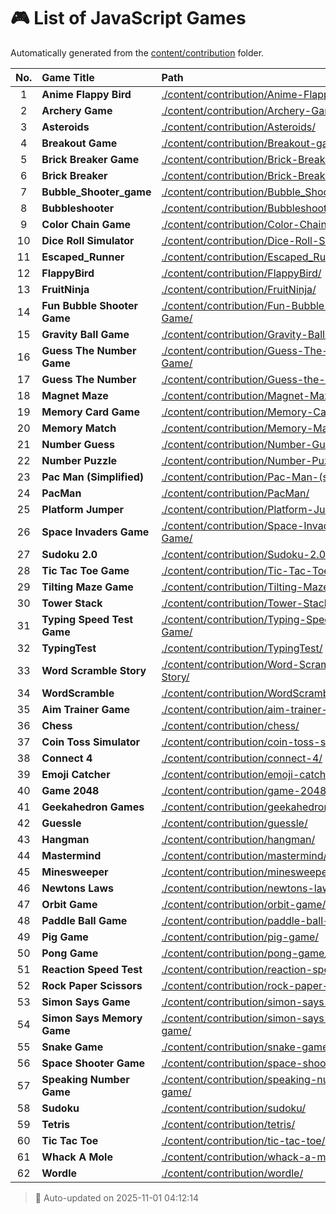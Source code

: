 # 🎮 List of JavaScript Games

Automatically generated from the [content/contribution](./content/contribution) folder.

| No. | Game Title | Path |
|:--:|:----------------|:----------------------------|
| 1 | **Anime Flappy Bird** | [./content/contribution/Anime-Flappy-Bird/](./content/contribution/Anime-Flappy-Bird/) |
| 2 | **Archery Game** | [./content/contribution/Archery-Game/](./content/contribution/Archery-Game/) |
| 3 | **Asteroids** | [./content/contribution/Asteroids/](./content/contribution/Asteroids/) |
| 4 | **Breakout Game** | [./content/contribution/Breakout-game/](./content/contribution/Breakout-game/) |
| 5 | **Brick Breaker Game** | [./content/contribution/Brick-Breaker-Game/](./content/contribution/Brick-Breaker-Game/) |
| 6 | **Brick Breaker** | [./content/contribution/Brick-Breaker/](./content/contribution/Brick-Breaker/) |
| 7 | **Bubble_Shooter_game** | [./content/contribution/Bubble_Shooter_game/](./content/contribution/Bubble_Shooter_game/) |
| 8 | **Bubbleshooter** | [./content/contribution/Bubbleshooter/](./content/contribution/Bubbleshooter/) |
| 9 | **Color Chain Game** | [./content/contribution/Color-Chain-game/](./content/contribution/Color-Chain-game/) |
| 10 | **Dice Roll Simulator** | [./content/contribution/Dice-Roll-Simulator/](./content/contribution/Dice-Roll-Simulator/) |
| 11 | **Escaped_Runner** | [./content/contribution/Escaped_Runner/](./content/contribution/Escaped_Runner/) |
| 12 | **FlappyBird** | [./content/contribution/FlappyBird/](./content/contribution/FlappyBird/) |
| 13 | **FruitNinja** | [./content/contribution/FruitNinja/](./content/contribution/FruitNinja/) |
| 14 | **Fun Bubble Shooter Game** | [./content/contribution/Fun-Bubble-Shooter-Game/](./content/contribution/Fun-Bubble-Shooter-Game/) |
| 15 | **Gravity Ball Game** | [./content/contribution/Gravity-Ball-Game/](./content/contribution/Gravity-Ball-Game/) |
| 16 | **Guess The Number Game** | [./content/contribution/Guess-The-Number-Game/](./content/contribution/Guess-The-Number-Game/) |
| 17 | **Guess The Number** | [./content/contribution/Guess-the-number/](./content/contribution/Guess-the-number/) |
| 18 | **Magnet Maze** | [./content/contribution/Magnet-Maze/](./content/contribution/Magnet-Maze/) |
| 19 | **Memory Card Game** | [./content/contribution/Memory-Card-Game/](./content/contribution/Memory-Card-Game/) |
| 20 | **Memory Match** | [./content/contribution/Memory-Match/](./content/contribution/Memory-Match/) |
| 21 | **Number Guess** | [./content/contribution/Number-Guess/](./content/contribution/Number-Guess/) |
| 22 | **Number Puzzle** | [./content/contribution/Number-Puzzle/](./content/contribution/Number-Puzzle/) |
| 23 | **Pac Man (Simplified)** | [./content/contribution/Pac-Man-(simplified)/](./content/contribution/Pac-Man-(simplified)/) |
| 24 | **PacMan** | [./content/contribution/PacMan/](./content/contribution/PacMan/) |
| 25 | **Platform Jumper** | [./content/contribution/Platform-Jumper/](./content/contribution/Platform-Jumper/) |
| 26 | **Space Invaders Game** | [./content/contribution/Space-Invaders-Game/](./content/contribution/Space-Invaders-Game/) |
| 27 | **Sudoku 2.0** | [./content/contribution/Sudoku-2.0/](./content/contribution/Sudoku-2.0/) |
| 28 | **Tic Tac Toe Game** | [./content/contribution/Tic-Tac-Toe-Game/](./content/contribution/Tic-Tac-Toe-Game/) |
| 29 | **Tilting Maze Game** | [./content/contribution/Tilting-Maze-Game/](./content/contribution/Tilting-Maze-Game/) |
| 30 | **Tower Stack** | [./content/contribution/Tower-Stack/](./content/contribution/Tower-Stack/) |
| 31 | **Typing Speed Test Game** | [./content/contribution/Typing-Speed-Test-Game/](./content/contribution/Typing-Speed-Test-Game/) |
| 32 | **TypingTest** | [./content/contribution/TypingTest/](./content/contribution/TypingTest/) |
| 33 | **Word Scramble Story** | [./content/contribution/Word-Scramble-Story/](./content/contribution/Word-Scramble-Story/) |
| 34 | **WordScramble** | [./content/contribution/WordScramble/](./content/contribution/WordScramble/) |
| 35 | **Aim Trainer Game** | [./content/contribution/aim-trainer-game/](./content/contribution/aim-trainer-game/) |
| 36 | **Chess** | [./content/contribution/chess/](./content/contribution/chess/) |
| 37 | **Coin Toss Simulator** | [./content/contribution/coin-toss-simulator/](./content/contribution/coin-toss-simulator/) |
| 38 | **Connect 4** | [./content/contribution/connect-4/](./content/contribution/connect-4/) |
| 39 | **Emoji Catcher** | [./content/contribution/emoji-catcher/](./content/contribution/emoji-catcher/) |
| 40 | **Game 2048** | [./content/contribution/game-2048/](./content/contribution/game-2048/) |
| 41 | **Geekahedron Games** | [./content/contribution/geekahedron-games/](./content/contribution/geekahedron-games/) |
| 42 | **Guessle** | [./content/contribution/guessle/](./content/contribution/guessle/) |
| 43 | **Hangman** | [./content/contribution/hangman/](./content/contribution/hangman/) |
| 44 | **Mastermind** | [./content/contribution/mastermind/](./content/contribution/mastermind/) |
| 45 | **Minesweeper** | [./content/contribution/minesweeper/](./content/contribution/minesweeper/) |
| 46 | **Newtons Laws** | [./content/contribution/newtons-laws/](./content/contribution/newtons-laws/) |
| 47 | **Orbit Game** | [./content/contribution/orbit-game/](./content/contribution/orbit-game/) |
| 48 | **Paddle Ball Game** | [./content/contribution/paddle-ball-game/](./content/contribution/paddle-ball-game/) |
| 49 | **Pig Game** | [./content/contribution/pig-game/](./content/contribution/pig-game/) |
| 50 | **Pong Game** | [./content/contribution/pong-game/](./content/contribution/pong-game/) |
| 51 | **Reaction Speed Test** | [./content/contribution/reaction-speed-test/](./content/contribution/reaction-speed-test/) |
| 52 | **Rock Paper Scissors** | [./content/contribution/rock-paper-scissors/](./content/contribution/rock-paper-scissors/) |
| 53 | **Simon Says Game** | [./content/contribution/simon-says-game/](./content/contribution/simon-says-game/) |
| 54 | **Simon Says Memory Game** | [./content/contribution/simon-says-memory-game/](./content/contribution/simon-says-memory-game/) |
| 55 | **Snake Game** | [./content/contribution/snake-game/](./content/contribution/snake-game/) |
| 56 | **Space Shooter Game** | [./content/contribution/space-shooter-game/](./content/contribution/space-shooter-game/) |
| 57 | **Speaking Number Game** | [./content/contribution/speaking-number-game/](./content/contribution/speaking-number-game/) |
| 58 | **Sudoku** | [./content/contribution/sudoku/](./content/contribution/sudoku/) |
| 59 | **Tetris** | [./content/contribution/tetris/](./content/contribution/tetris/) |
| 60 | **Tic Tac Toe** | [./content/contribution/tic-tac-toe/](./content/contribution/tic-tac-toe/) |
| 61 | **Whack A Mole** | [./content/contribution/whack-a-mole/](./content/contribution/whack-a-mole/) |
| 62 | **Wordle** | [./content/contribution/wordle/](./content/contribution/wordle/) |

> 🧩 Auto-updated on 2025-11-01 04:12:14
